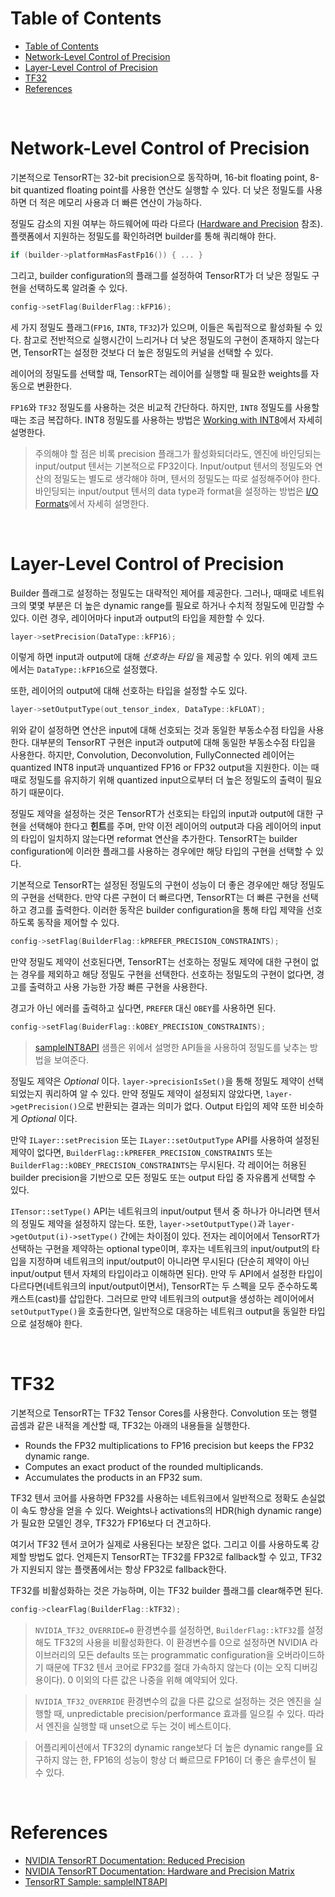 # Table of Contents

- [Table of Contents](#table-of-contents)
- [Network-Level Control of Precision](#network-level-control-of-precision)
- [Layer-Level Control of Precision](#layer-level-control-of-precision)
- [TF32](#tf32)
- [References](#references)

<br>

# Network-Level Control of Precision

기본적으로 TensorRT는 32-bit precision으로 동작하며, 16-bit floating point, 8-bit quantized floating point를 사용한 연산도 실행할 수 있다. 더 낮은 정밀도를 사용하면 더 적은 메모리 사용과 더 빠른 연산이 가능하다.

정밀도 감소의 지원 여부는 하드웨어에 따라 다르다 ([Hardware and Precision](https://docs.nvidia.com/deeplearning/tensorrt/support-matrix/index.html#hardware-precision-matrix) 참조). 플랫폼에서 지원하는 정밀도를 확인하려면 builder를 통해 쿼리해야 한다.
```c++
if (builder->platformHasFastFp16()) { ... }
```

그리고, builder configuration의 플래그를 설정하여 TensorRT가 더 낮은 정밀도 구현을 선택하도록 알려줄 수 있다.
```c++
config->setFlag(BuilderFlag::kFP16);
```

세 가지 정밀도 플래그(`FP16`, `INT8`, `TF32`)가 있으며, 이들은 독립적으로 활성화될 수 있다. 참고로 전반적으로 실행시간이 느리거나 더 낮은 정밀도의 구현이 존재하지 않는다면, TensorRT는 설정한 것보다 더 높은 정밀도의 커널을 선택할 수 있다.

레이어의 정밀도를 선택할 때, TensorRT는 레이어를 실행할 때 필요한 weights를 자동으로 변환한다.

`FP16`와 `TF32` 정밀도를 사용하는 것은 비교적 간단하다. 하지만, `INT8` 정밀도를 사용할 때는 조금 복잡하다. INT8 정밀도를 사용하는 방법은 [Working with INT8](https://docs.nvidia.com/deeplearning/tensorrt/developer-guide/index.html#working-with-int8)에서 자세히 설명한다.

> 주의해야 할 점은 비록 precision 플래그가 활성화되더라도, 엔진에 바인딩되는 input/output 텐서는 기본적으로 FP32이다. Input/output 텐서의 정밀도와 연산의 정밀도는 별도로 생각해야 하며, 텐서의 정밀도는 따로 설정해주어야 한다. 바인딩되는 input/output 텐서의 data type과 format을 설정하는 방법은 [I/O Formats](https://docs.nvidia.com/deeplearning/tensorrt/developer-guide/index.html#reformat-free-network-tensors)에서 자세히 설명한다.

<br>

# Layer-Level Control of Precision

Builder 플래그로 설정하는 정밀도는 대략적인 제어를 제공한다. 그러나, 때때로 네트워크의 몇몇 부분은 더 높은 dynamic range를 필요로 하거나 수치적 정밀도에 민감할 수 있다. 이런 경우, 레이어마다 input과 output의 타입을 제한할 수 있다.
```c++
layer->setPrecision(DataType::kFP16);
```
이렇게 하면 input과 output에 대해 *선호하는 타입* 을 제공할 수 있다. 위의 예제 코드에서는 `DataType::kFP16`으로 설정했다.

또한, 레이어의 output에 대해 선호하는 타입을 설정할 수도 있다.
```c++
layer->setOutputType(out_tensor_index, DataType::kFLOAT);
```

위와 같이 설정하면 연산은 input에 대해 선호되는 것과 동일한 부동소수점 타입을 사용한다. 대부분의 TensorRT 구현은 input과 output에 대해 동일한 부동소수점 타입을 사용한다. 하지만, Convolution, Deconvolution, FullyConnected 레이어는 quantized INT8 input과 unquantized FP16 or FP32 output을 지원한다. 이는 때때로 정밀도를 유지하기 위해 quantized input으로부터 더 높은 정밀도의 출력이 필요하기 때문이다.

정밀도 제약을 설정하는 것은 TensorRT가 선호되는 타입의 input과 output에 대한 구현을 선택해야 한다고 **힌트**를 주며, 만약 이전 레이어의 output과 다음 레이어의 input의 타입이 일치하지 않는다면 reformat 연산을 추가한다. TensorRT는 builder configuration에 이러한 플래그를 사용하는 경우에만 해당 타입의 구현을 선택할 수 있다.

기본적으로 TensorRT는 설정된 정밀도의 구현이 성능이 더 좋은 경우에만 해당 정밀도의 구현을 선택한다. 만약 다른 구현이 더 빠르다면, TensorRT는 더 빠른 구현을 선택하고 경고를 출력한다. 이러한 동작은 builder configuration을 통해 타입 제약을 선호하도록 동작을 제어할 수 있다.
```c++
config->setFlag(BuilderFlag::kPREFER_PRECISION_CONSTRAINTS);
```

만약 정밀도 제약이 선호된다면, TensorRT는 선호하는 정밀도 제약에 대한 구현이 없는 경우를 제외하고 해당 정밀도 구현을 선택한다. 선호하는 정밀도의 구현이 없다면, 경고를 출력하고 사용 가능한 가장 빠른 구현을 사용한다.

경고가 아닌 에러를 출력하고 싶다면, `PREFER` 대신 `OBEY`를 사용하면 된다.
```c++
config->setFlag(BuiderFlag::kOBEY_PRECISION_CONSTRAINTS);
```

> [sampleINT8API](https://github.com/NVIDIA/TensorRT/tree/main/samples/sampleINT8API) 샘플은 위에서 설명한 API들을 사용하여 정밀도를 낮추는 방법을 보여준다.

정밀도 제약은 *Optional* 이다. `layer->precisionIsSet()`을 통해 정밀도 제약이 선택되었는지 쿼리하여 알 수 있다. 만약 정밀도 제약이 설정되지 않았다면, `layer->getPrecision()`으로 반환되는 결과는 의미가 없다. Output 타입의 제약 또한 비슷하게 *Optional* 이다.

만약 `ILayer::setPrecision` 또는 `ILayer::setOutputType` API를 사용하여 설정된 제약이 없다면, `BuilderFlag::kPREFER_PRECISION_CONSTRAINTS` 또는 `BuilderFlag::kOBEY_PRECISION_CONSTRAINTS`는 무시된다. 각 레이어는 허용된 builder precision을 기반으로 모든 정밀도 또는 output 타입 중 자유롭게 선택할 수 있다.

`ITensor::setType()` API는 네트워크의 input/output 텐서 중 하나가 아니라면 텐서의 정밀도 제약을 설정하지 않는다. 또한, `layer->setOutputType()`과 `layer->getOutput(i)->setType()` 간에는 차이점이 있다. 전자는 레이어에서 TensorRT가 선택하는 구현을 제약하는 optional type이며, 후자는 네트워크의 input/output의 타입을 지정하며 네트워크의 input/output이 아니라면 무시된다 (단순히 제약이 아닌 input/output 텐서 자체의 타입이라고 이해하면 된다). 만약 두 API에서 설정한 타입이 다르다면(네트워크의 input/output이면서), TensorRT는 두 스펙을 모두 준수하도록 캐스트(cast)를 삽입한다. 그러므로 만약 네트워크의 output을 생성하는 레이어에서 `setOutputType()`을 호출한다면, 일반적으로 대응하는 네트워크 output을 동일한 타입으로 설정해야 한다.

<br>

# TF32

기본적으로 TensorRT는 TF32 Tensor Cores를 사용한다. Convolution 또는 행렬 곱셈과 같은 내적을 계산할 때, TF32는 아래의 내용들을 실행한다.

- Rounds the FP32 multiplications to FP16 precision but keeps the FP32 dynamic range.
- Computes an exact product of the rounded multiplicands.
- Accumulates the products in an FP32 sum.

TF32 텐서 코어를 사용하면 FP32를 사용하는 네트워크에서 일반적으로 정확도 손실없이 속도 향상을 얻을 수 있다. Weights나 activations의 HDR(high dynamic range)가 필요한 모델인 경우, TF32가 FP16보다 더 견고하다.

여기서 TF32 텐서 코어가 실제로 사용된다는 보장은 없다. 그리고 이를 사용하도록 강제할 방법도 없다. 언제든지 TensorRT는 TF32를 FP32로 fallback할 수 있고, TF32가 지원되지 않는 플랫폼에서는 항상 FP32로 fallback한다.

TF32를 비활성화하는 것은 가능하며, 이는 TF32 builder 플래그를 clear해주면 된다.
```c++
config->clearFlag(BuilderFlag::kTF32);
```

> `NVIDIA_TF32_OVERRIDE=0` 환경변수를 설정하면, `BuilderFlag::kTF32`를 설정해도 TF32의 사용을 비활성화한다. 이 환경변수를 0으로 설정하면 NVIDIA 라이브러리의 모든 defaults 또는 programmatic configuration을 오버라이드하기 때문에 TF32 텐서 코어로 FP32를 절대 가속하지 않는다 (이는 오직 디버깅용이다). 0 이외의 다른 값은 나중을 위해 예약되어 있다.

> `NVIDIA_TF32_OVERRIDE` 환경변수의 값을 다른 값으로 설정하는 것은 엔진을 실행할 때, unpredictable precision/performance 효과를 일으킬 수 있다. 따라서 엔진을 실행할 때 unset으로 두는 것이 베스트이다.

> 어플리케이션에서 TF32의 dynamic range보다 더 높은 dynamic range를 요구하지 않는 한, FP16의 성능이 항상 더 빠르므로 FP16이 더 좋은 솔루션이 될 수 있다.

<br>

# References

- [NVIDIA TensorRT Documentation: Reduced Precision](https://docs.nvidia.com/deeplearning/tensorrt/developer-guide/index.html#reduced-precision)
- [NVIDIA TensorRT Documentation: Hardware and Precision Matrix](https://docs.nvidia.com/deeplearning/tensorrt/support-matrix/index.html#hardware-precision-matrix)
- [TensorRT Sample: sampleINT8API](https://github.com/NVIDIA/TensorRT/tree/main/samples/sampleINT8API)